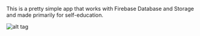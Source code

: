 This is a pretty simple app that works with Firebase Database and Storage and made primarily for self-education.


![alt tag](https://media.giphy.com/media/l3vR5SuhqInknTz20/source.gif)
